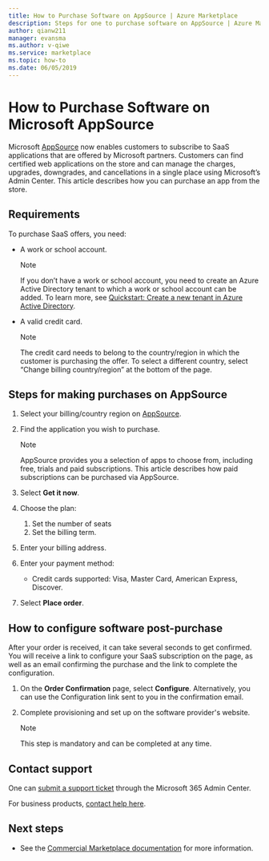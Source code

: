 ```yaml
---
title: How to Purchase Software on AppSource | Azure Marketplace
description: Steps for one to purchase software on AppSource | Azure Marketplace. 
author: qianw211
manager: evansma
ms.author: v-qiwe
ms.service: marketplace 
ms.topic: how-to
ms.date: 06/05/2019
---
```


# How to Purchase Software on Microsoft AppSource

Microsoft [AppSource](https://appsource.microsoft.com/) now enables customers to subscribe to SaaS applications that are offered by Microsoft partners. Customers can find certified web applications on the store and can manage the charges, upgrades, downgrades, and cancellations in a single place using Microsoft’s Admin Center. This article describes how you can purchase an app from the store.

## Requirements

To purchase SaaS offers, you need:

- A work or school account.

    > [!Note]
    > If you don’t have a work or school account, you need to create an Azure Active Directory tenant to which a work or school account can be added. To learn more, see [Quickstart: Create a new tenant in Azure Active Directory](https://docs.microsoft.com/azure/active-directory/fundamentals/active-directory-access-create-new-tenant).

- A valid credit card.

    > [!Note]
    > The credit card needs to belong to the country/region in which the customer is purchasing the offer. To select a different country, select “Change billing country/region” at the bottom of the page.

## Steps for making purchases on AppSource

1. Select your billing/country region on [AppSource](https://appsource.microsoft.com/).
1. Find the application you wish to purchase.

    > [!Note]
    > AppSource provides you a selection of apps to choose from, including free, trials and paid subscriptions. This article describes how paid subscriptions can be purchased via AppSource.

1. Select **Get it now**.
1. Choose the plan:

    1. Set the number of seats
    1. Set the billing term.
    
1. Enter your billing address.
1. Enter your payment method:
    * Credit cards supported: Visa, Master Card, American Express, Discover.
    
1. Select **Place order**.

## How to configure software post-purchase

After your order is received, it can take several seconds to get confirmed. You will receive a link to configure your SaaS subscription on the page, as well as an email confirming the purchase and the link to complete the configuration.

1. On the **Order Confirmation** page, select **Configure**. Alternatively, you can use the Configuration link sent to you in the confirmation email.
1. Complete provisioning and set up on the software provider's website.

    > [!Note]
    > This step is mandatory and can be completed at any time.

## Contact support

One can [submit a support ticket](https://admin.microsoft.com/Adminportal/Home?source=applauncher#/homepage) through the Microsoft 365 Admin Center.

For business products, [contact help here](https://docs.microsoft.com/office365/admin/contact-support-for-business-products?view=o365-worldwide&tabs=phone).

## Next steps

- See the [Commercial Marketplace documentation](https://docs.microsoft.com/azure/marketplace/partner-center-portal/commercial-marketplace-overview) for more information.
